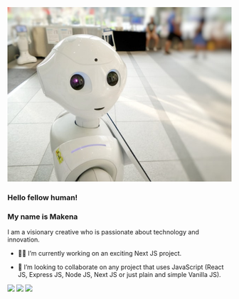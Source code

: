 ![jpg](images/github_cover.jpg)
### Hello fellow human!

### My name is Makena

I am a visionary creative who is passionate about technology and innovation.


- 🤸‍♂️ I’m currently working on an exciting Next JS project. 

- 🤝 I’m looking to collaborate on any project that uses JavaScript (React JS, Express JS, Node JS, Next JS or just plain and simple Vanilla JS). 
   

[<img src="https://img.shields.io/badge/twitter-%231DA1F2.svg?&style=for-the-badge&logo=twitter&logoColor=white" />](https://x.com/makenasandra) [<img src="https://img.shields.io/badge/medium-%2312100E.svg?&style=for-the-badge&logo=medium&logoColor=white" />](https://medium.com/@makenawachira)  [<img src="https://img.shields.io/badge/linkedin-%230077B5.svg?&style=for-the-badge&logo=linkedin&logoColor=white" />](https://www.linkedin.com/in/makenasandra/) 
